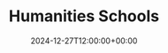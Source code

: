 ---
weight: 800
title: "Humanities Schools"
description: "Your Global Directory of Business Schools"
icon: library_books
date: 2024-12-27T12:00:00+00:00
---